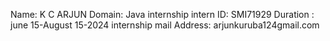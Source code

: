 Name:     K C ARJUN
Domain:    Java internship
intern ID:    SMI71929
Duration :    june 15-August 15-2024
internship mail Address: arjunkuruba124gmail.com
